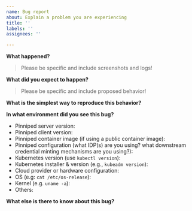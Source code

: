 ```yaml
---
name: Bug report
about: Explain a problem you are experiencing
title: ''
labels: ''
assignees: ''

---
```


<!--

Hey! Thanks for opening an issue!

IMPORTANT: If you believe this bug is a security issue, please don't use this template and follow our [security guidelines](/doc/security.md).

It is recommended that you include screenshots and logs to help everyone achieve a shared understanding of the bug.

-->

**What happened?**

> Please be specific and include screenshots and logs!

**What did you expect to happen?**

> Please be specific and include proposed behavior!

**What is the simplest way to reproduce this behavior?**

**In what environment did you see this bug?**
- Pinniped server version:
- Pinniped client version:
- Pinniped container image (if using a public container image):
- Pinniped configuration (what IDP(s) are you using? what downstream credential minting mechanisms are you using?):
- Kubernetes version (use `kubectl version`):
- Kubernetes installer & version (e.g., `kubeadm version`):
- Cloud provider or hardware configuration:
- OS (e.g: `cat /etc/os-release`):
- Kernel (e.g. `uname -a`):
- Others:

**What else is there to know about this bug?**
